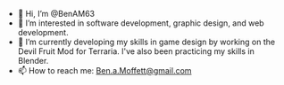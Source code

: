 - 👋 Hi, I’m @BenAM63
- 👀 I’m interested in software development, graphic design, and web development.
- 🌱 I’m currently developing my skills in game design by working on the Devil Fruit Mod for Terraria. I've also been practicing my skills in Blender.
- 📫 How to reach me: Ben.a.Moffett@gmail.com

<!---
BenAM63/BenAM63 is a ✨ special ✨ repository because its `README.md` (this file) appears on your GitHub profile.
You can click the Preview link to take a look at your changes.
--->
